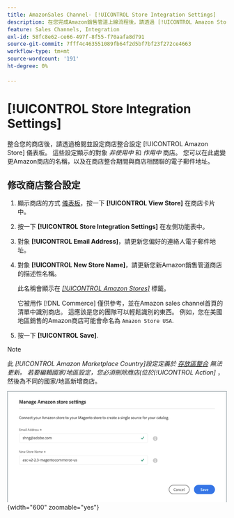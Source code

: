 ```yaml
---
title: AmazonSales Channel- [!UICONTROL Store Integration Settings]
description: 在您完成Amazon銷售管道上線流程後，請透過 [!UICONTROL Amazon Store] 儀表板
feature: Sales Channels, Integration
exl-id: 58fc8e62-ce66-497f-8f55-f70aafa8d791
source-git-commit: 7fff4c463551089fb64f2d5bf7bf23f272ce4663
workflow-type: tm+mt
source-wordcount: '191'
ht-degree: 0%

---
```


# [!UICONTROL Store Integration Settings]

整合您的商店後，請透過檢閱並設定商店整合設定 [!UICONTROL Amazon Store] 儀表板。 這些設定顯示的對象 *非使用中* 和 *作用中* 商店。 您可以在此處變更Amazon商店的名稱，以及在商店整合期間與商店相關聯的電子郵件地址。

## 修改商店整合設定

1. 顯示商店的方式 [儀表板](./amazon-store-dashboard.md)，按一下 **[!UICONTROL View Store]** 在商店卡片中。

1. 按一下 **[!UICONTROL Store Integration Settings]** 在左側功能表中。

1. 對象 **[!UICONTROL Email Address]**，請更新您偏好的連絡人電子郵件地址。

1. 對象 **[!UICONTROL New Store Name]**，請更新您新Amazon銷售管道商店的描述性名稱。

   此名稱會顯示在 [_[!UICONTROL Amazon Stores]_](./managing-stores.md) 標籤。

   它被用作 [!DNL Commerce] 僅供參考，並在Amazon sales channel首頁的清單中識別商店。 這應該是您的團隊可以輕鬆識別的東西。 例如，您在美國地區銷售的Amazon商店可能會命名為 `Amazon Store USA`.

1. 按一下 **[!UICONTROL Save]**.

>[!NOTE]
>
>此 _[!UICONTROL Amazon Marketplace Country]_設定定義於 [存放區整合](./store-integration.md) 無法更新。 若要編輯國家/地區設定，您必須刪除商店(位於_[!UICONTROL Action]_ ，然後為不同的國家/地區新增商店。

![存放區整合設定](assets/amazon-store-settings.png){width="600" zoomable="yes"}
